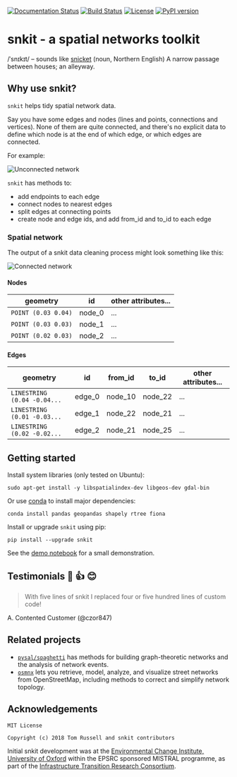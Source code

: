 [![Documentation Status](https://readthedocs.org/projects/snkit/badge/?version=latest)](https://snkit.readthedocs.io/en/latest/?badge=latest)
[![Build Status](https://travis-ci.com/tomalrussell/snkit.png?branch=master)](https://travis-ci.com/tomalrussell/snkit)
[![License](https://img.shields.io/pypi/l/snkit.svg)](https://opensource.org/licenses/MIT)
[![PyPI version](https://img.shields.io/pypi/v/snkit.svg)](https://pypi.org/project/snkit/)
<!--
TODO: enable after publication
[![Conda Forge version](https://anaconda.org/conda-forge/snkit/badges/version.svg)](https://anaconda.org/conda-forge/snkit)
-->

# snkit - a spatial networks toolkit

/ˈsnɪkɪt/ – sounds like [snicket](https://en.oxforddictionaries.com/definition/snicket) (noun,
Northern English) A narrow passage between houses; an alleyway.


## Why use snkit?

`snkit` helps tidy spatial network data.

Say you have some edges and nodes (lines and points, connections and vertices). None of them
are quite connected, and there's no explicit data to define which node is at the end of which
edge, or which edges are connected.

For example:

![Unconnected network](docs/source/_static/unconnected-network.png)

`snkit` has methods to:
- add endpoints to each edge
- connect nodes to nearest edges
- split edges at connecting points
- create node and edge ids, and add from_id and to_id to each edge


### Spatial network

The output of a snkit data cleaning process might look something like this:

![Connected network](docs/source/_static/connected-network.png)


#### Nodes

geometry | id | other attributes...
---------|----|--
`POINT (0.03 0.04)` | node_0 | ...
`POINT (0.03 0.03)` | node_1 | ...
`POINT (0.02 0.03)` | node_2 | ...


#### Edges

geometry | id | from_id | to_id | other attributes...
---------|----|---------|-------| --
`LINESTRING (0.04 -0.04...` | edge_0 | node_10 | node_22 | ...
`LINESTRING (0.01 -0.03...` | edge_1 | node_22 | node_21 | ...
`LINESTRING (0.02 -0.02...` | edge_2 | node_21 | node_25 | ...


## Getting started

Install system libraries (only tested on Ubuntu):

    sudo apt-get install -y libspatialindex-dev libgeos-dev gdal-bin

Or use [conda](https://docs.conda.io/en/latest/miniconda.html) to install major dependencies:

    conda install pandas geopandas shapely rtree fiona

Install or upgrade `snkit` using pip:

    pip install --upgrade snkit

See the [demo
notebook](https://github.com/tomalrussell/snkit/blob/master/notebooks/snkit-demo.ipynb) for a
small demonstration.


## Testimonials 💯 👍 😊

> With five lines of snkit I replaced four or five hundred lines of custom code!

A. Contented Customer (@czor847)


## Related projects

- [`pysal/spaghetti`](https://pysal-spaghetti.readthedocs.io/en/latest/index.html) has methods
  for building graph-theoretic networks and the analysis of network events.
- [`osmnx`](https://osmnx.readthedocs.io/en/stable/) lets you retrieve, model, analyze, and
  visualize street networks from OpenStreetMap, including methods to correct and simplify
  network topology.


## Acknowledgements

```
MIT License

Copyright (c) 2018 Tom Russell and snkit contributors
```

Initial snkit development was at the [Environmental Change Institute, University of
Oxford](http://www.eci.ox.ac.uk/) within the EPSRC sponsored MISTRAL programme, as part of the
[Infrastructure Transition Research Consortium](http://www.itrc.org.uk/).
